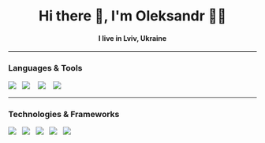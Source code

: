 <h1 align='center'> Hi there 👋, I'm Oleksandr  👩‍💻 </h1>
<h4 align='center'>I live in Lviv, Ukraine</h4>
<hr>
<h3>Languages & Tools</h5>
<p >
  
  <img src="https://img.shields.io/badge/JavaScript-F7DF1E?style=for-the-badge&logo=javascript&logoColor=black" />&nbsp;&nbsp;
  <img src="https://img.shields.io/badge/-C-brightgreen?style=for-the-badge&logo=C&logoColor=%23A8B9CC&color=grey" /> &nbsp;&nbsp;
  <img src="https://img.shields.io/badge/-C%2B%2B-brightgreen?style=for-the-badge&logo=C%2B%2B&logoColor=white&color=%2300599C"> &nbsp;&nbsp;
  <img src="https://img.shields.io/badge/-C%23-brightgreen?style=for-the-badge&logo=csharp&logoColor=white&color=%2377216F"> &nbsp;&nbsp;

</p>

<hr>
<h3>Technologies & Frameworks</h5>
<p>
    <img src="https://img.shields.io/badge/-ASP.NET-brightgreen?style=for-the-badge&logo=dotnet&logoColor=white&color=%2377216F"/>&nbsp;&nbsp;
    <img src="https://img.shields.io/badge/html5%20-%23e34f26.svg?&style=for-the-badge&logo=html5&logoColor=white" />&nbsp;&nbsp;
    <img src="https://img.shields.io/badge/CSS3-1572B6?&style=for-the-badge&logo=css3&logoColor=white" />&nbsp;&nbsp;
    <img src="https://img.shields.io/badge/Bootstrap-563D7C?style=for-the-badge&logo=bootstrap&logoColor=white">&nbsp;&nbsp;
    <img src="https://img.shields.io/badge/-Entity_Framework-%2377216F?style=for-the-badge&logoColor=white">&nbsp;&nbsp;
</p>
